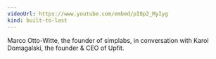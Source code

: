 ```yaml
---
videoUrl: https://www.youtube.com/embed/pI8p2_MyIyg
kind: built-to-last
---
```


Marco Otto-Witte, the founder of simplabs, in conversation with Karol
Domagalski, the founder & CEO of Upfit.

